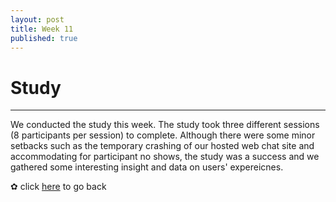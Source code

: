 ```yaml
---
layout: post
title: Week 11
published: true
---
```


# Study
***
We conducted the study this week. The study took three different sessions (8 participants per session) to complete. Although there were some minor setbacks such as the temporary crashing of our hosted web chat site and accommodating for participant no shows, the study was a success and we gathered some interesting insight and data on users' expereicnes. 

✿ click [here](https://momentine.github.io/) to go back
